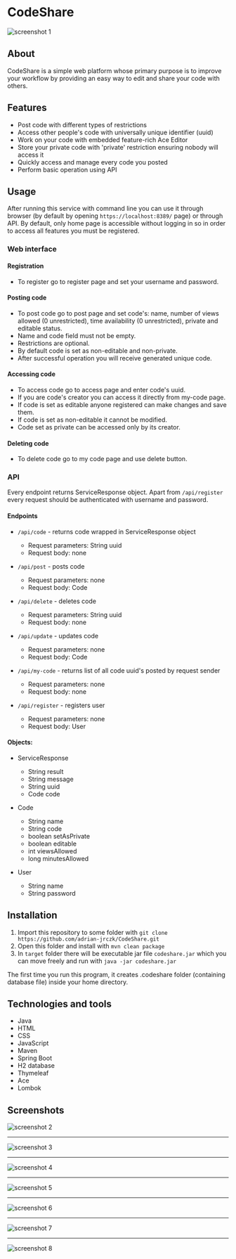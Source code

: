 # CodeShare


![screenshot 1](images/screenshot01.png?raw=true "Posting html code")


## About

CodeShare is a simple web platform whose primary purpose is to improve your workflow by providing an easy way to edit and share your code with others.


## Features

- Post code with different types of restrictions
- Access other people's code with universally unique identifier (uuid)
- Work on your code with embedded feature-rich Ace Editor
- Store your private code with 'private' restriction ensuring nobody will access it 
- Quickly access and manage every code you posted
- Perform basic operation using API


## Usage

After running this service with command line you can use it through browser (by default by opening `https://localhost:8389/` page) or through API.
By default, only home page is accessible without logging in so in order to access all features you must be registered.

### Web interface

#### Registration

- To register go to register page and set your username and password.

#### Posting code

- To post code go to post page and set code's: name, number of views allowed (0 unrestricted), time availability (0 unrestricted), private and editable status.
- Name and code field must not be empty.
- Restrictions are optional.
- By default code is set as non-editable and non-private.
- After successful operation you will receive generated unique code.

#### Accessing code

- To access code go to access page and enter code's uuid.
- If you are code's creator you can access it directly from my-code page.
- If code is set as editable anyone registered can make changes and save them.
- If code is set as non-editable it cannot be modified.
- Code set as private can be accessed only by its creator.

#### Deleting code

- To delete code go to my code page and use delete button.

### API

Every endpoint returns ServiceResponse object. Apart from `/api/register` every request should be authenticated with username and password.

#### Endpoints

- `/api/code` - returns code wrapped in ServiceResponse object
	* Request parameters: String uuid
	* Request body: none

- `/api/post` - posts code
	* Request parameters: none
	* Request body: Code

- `/api/delete` - deletes code
	* Request parameters: String uuid
	* Request body: none

- `/api/update` - updates code
	* Request parameters: none
	* Request body: Code

- `/api/my-code` - returns list of all code uuid's posted by request sender
	* Request parameters: none
	* Request body: none

- `/api/register` - registers user
	* Request parameters: none
	* Request body: User

#### Objects:

- ServiceResponse
	* String result
	* String message
	* String uuid
	* Code code

- Code
	* String name
	* String code
	* boolean setAsPrivate
	* boolean editable
	* int viewsAllowed
	* long minutesAllowed

- User
	* String name
	* String password


## Installation

1. Import this repository to some folder with `git clone https://github.com/adrian-jrczk/CodeShare.git`
2. Open this folder and install with `mvn clean package`
3. In `target` folder there will be executable jar file `codeshare.jar` which you can move freely and run with `java -jar codeshare.jar`

The first time you run this program, it creates .codeshare folder (containing database file) inside your home directory.


## Technologies and tools

- Java
- HTML
- CSS
- JavaScript
- Maven
- Spring Boot
- H2 database
- Thymeleaf
- Ace
- Lombok


## Screenshots

![screenshot 2](images/screenshot02.png?raw=true "Posting css code")
***
![screenshot 3](images/screenshot03.png?raw=true "Code posted response")
***
![screenshot 4](images/screenshot04.png?raw=true "Post page side panel hidden")
***
![screenshot 5](images/screenshot05.png?raw=true "My code page with few entries")
***
![screenshot 6](images/screenshot06.png?raw=true "Log in page")
***
![screenshot 7](images/screenshot07.png?raw=true "Access code entry page")
***
![screenshot 8](images/screenshot08.png?raw=true "Accessing non-editable code")

